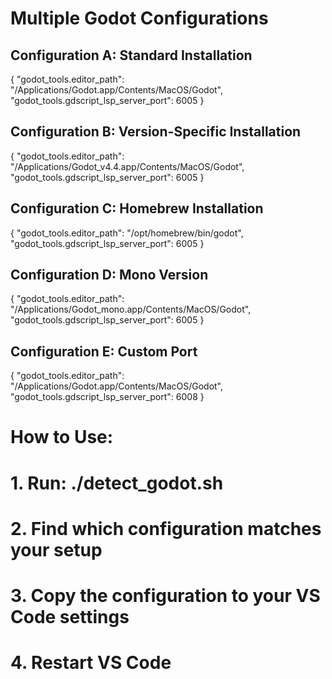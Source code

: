 # Multiple Godot Configurations

## Configuration A: Standard Installation
{
    "godot_tools.editor_path": "/Applications/Godot.app/Contents/MacOS/Godot",
    "godot_tools.gdscript_lsp_server_port": 6005
}

## Configuration B: Version-Specific Installation  
{
    "godot_tools.editor_path": "/Applications/Godot_v4.4.app/Contents/MacOS/Godot",
    "godot_tools.gdscript_lsp_server_port": 6005
}

## Configuration C: Homebrew Installation
{
    "godot_tools.editor_path": "/opt/homebrew/bin/godot",
    "godot_tools.gdscript_lsp_server_port": 6005
}

## Configuration D: Mono Version
{
    "godot_tools.editor_path": "/Applications/Godot_mono.app/Contents/MacOS/Godot",
    "godot_tools.gdscript_lsp_server_port": 6005
}

## Configuration E: Custom Port
{
    "godot_tools.editor_path": "/Applications/Godot.app/Contents/MacOS/Godot",
    "godot_tools.gdscript_lsp_server_port": 6008
}

# How to Use:
# 1. Run: ./detect_godot.sh
# 2. Find which configuration matches your setup
# 3. Copy the configuration to your VS Code settings
# 4. Restart VS Code
